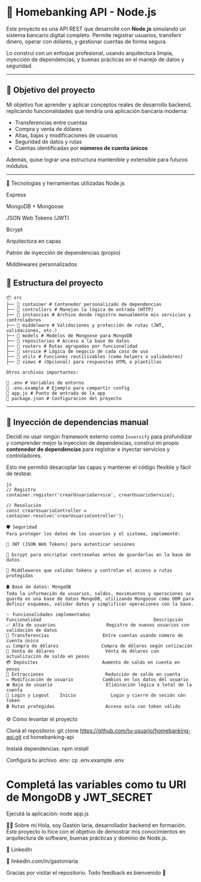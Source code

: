 # 🏦 Homebanking API - Node.js

Este proyecto es una API REST que desarrollé con **Node.js** simulando un sistema bancario digital completo. Permite registrar usuarios, transferir dinero, operar con dólares, y gestionar cuentas de forma segura. 

Lo construí con un enfoque profesional, usando arquitectura limpia, inyección de dependencias, y buenas prácticas en el manejo de datos y seguridad.

---

## 🚀 Objetivo del proyecto

Mi objetivo fue aprender y aplicar conceptos reales de desarrollo backend, replicando funcionalidades que tendría una aplicación bancaria moderna:

- Transferencias entre cuentas
- Compra y venta de dólares
- Altas, bajas y modificaciones de usuarios
- Seguridad de datos y rutas
- Cuentas identificadas por **números de cuenta únicos**

Además, quise lograr una estructura mantenible y extensible para futuros módulos.

---
🧠 Tecnologías y herramientas utilizadas
Node.js

Express

MongoDB + Mongoose

JSON Web Tokens (JWT)

Bcrypt

Arquitectura en capas

Patrón de inyección de dependencias (propio)

Middlewares personalizados

## 🧱 Estructura del proyecto
```
📦 src
├── 📁 container # Contenedor personalizado de dependencias
├── 📁 controllers # Manejan la lógica de entrada (HTTP)
├── 📁 instancias # Archivo donde registro manualmente mis servicios y controladores
├── 📁 middelware # Validaciones y protección de rutas (JWT, validaciones, etc.)
├── 📁 models # Modelos de Mongoose para MongoDB
├── 📁 repositories # Acceso a la base de datos
├── 📁 routers # Rutas agrupadas por funcionalidad
├── 📁 service # Lógica de negocio de cada caso de uso
├── 📁 utils # Funciones reutilizables (como helpers o validadores)
├── 📁 views # (Opcional) para respuestas HTML o plantillas

Otros archivos importantes:

📄 .env # Variables de entorno
📄 .env.example # Ejemplo para compartir config
📄 app.js # Punto de entrada de la app
📄 package.json # Configuración del proyecto
```

---

## 🧠 Inyección de dependencias manual

Decidí no usar ningún framework externo como `Inversify` para profundizar y comprender mejor la inyeccion de dependencias, construí mi propio **contenedor de dependencias** para registrar e inyectar servicios y controladores.

Esto me permitió desacoplar las capas y mantener el código flexible y fácil de testear.
```
js
// Registro
container.register('crearUsuarioService', crearUsuarioService);

// Resolución
const crearUsuarioController = container.resolve('crearUsuarioController');

🛡️ Seguridad
Para proteger los datos de los usuarios y el sistema, implementé:

🔐 JWT (JSON Web Tokens) para autenticar sesiones

🔑 bcrypt para encriptar contraseñas antes de guardarlas en la base de datos

🧾 Middlewares que validan tokens y controlan el acceso a rutas protegidas

🛢️ Base de datos: MongoDB
Toda la información de usuarios, saldos, movimientos y operaciones se guarda en una base de datos MongoDB, utilizando Mongoose como ODM para definir esquemas, validar datos y simplificar operaciones con la base.

✨ Funcionalidades implementadas
Funcionalidad	                                       Descripción
✅ Alta de usuarios	                 Registro de nuevos usuarios con validación de datos
🔁 Transferencias                    Entre cuentas usando número de cuenta único
💵 Compra de dólares	               Compra de dólares según cotización
💸 Venta de dólares	                 Venta de dólares con actualización de saldo en pesos
💳 Depósitos	                       Aumento de saldo en cuenta en pesos
🏧 Extracciones	                     Reducción de saldo en cuenta
✏️ Modificación de usuario	         Cambios en los datos del usuario
❌ Baja de usuario	                 Eliminación lógica o total de la cuenta
🔐 Login y Logout	Inicio             Login y cierre de sesión con token
🔒 Rutas protegidas	                 Acceso solo con token válido
```
⚙️ Cómo levantar el proyecto

Cloná el repositorio:
git clone https://github.com/tu-usuario/homebanking-api.git
cd homebanking-api

Instalá dependencias:
npm install

Configurá tu archivo .env:
cp .env.example .env

# Completá las variables como tu URI de MongoDB y JWT_SECRET
Ejecutá la aplicación:
node app.js

🙋‍♂️ Sobre mí
Hola, soy Gastón Iaria, desarrollador backend en formación. Este proyecto lo hice con el objetivo de demostrar mis conocimientos en arquitectura de software, buenas prácticas y dominio de Node.js.

💼 LinkedIn

📧 linkedin.com/in/gastoniaria

Gracias por visitar el repositorio. Todo feedback es bienvenido 🙌
